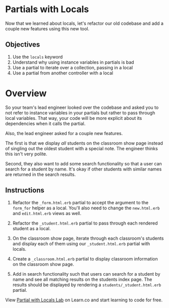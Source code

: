 # Partials with Locals

Now that we learned about locals, let's refactor our old codebase and add a
couple new features using this new tool.

## Objectives

1.  Use the `locals` keyword
2.  Understand why using instance variables in partials is bad
3.  Use a partial to iterate over a collection, passing in a local
4.  Use a partial from another controller with a local

# Overview

So your team's lead engineer looked over the codebase and asked you to not refer
to instance variables in your partials but rather to pass through local
variables. That way, your code will be more explicit about its dependencies
when it calls the partial.

Also, the lead engineer asked for a couple new features.

The first is that we display _all_ students on the classroom show page instead
of singling out the oldest student with a special note. The engineer thinks
this isn't very polite.

Second, they also want to add some search functionality so that a user can
search for a student by name. It's okay if other students with similar names are
returned in the search results.

## Instructions

1.  Refactor the `_form.html.erb` partial to accept the argument to the
    `form_for` helper as a local. You'll also need to change the `new.html.erb` and
    `edit.html.erb` views as well.

2.  Refactor the `_student.html.erb` partial to pass through each rendered
    student as a local.

3.  On the classroom show page, iterate through each classroom's students and
    display each of them using our `_student.html.erb` partial with locals.

4.  Create a `_classroom.html.erb` partial to display classroom information on
    the classroom show page.

5.  Add in search functionality such that users can search for a student by name
    and see all matching results on the students index page. The results should be
    displayed by rendering a `students/_student.html.erb` partial.

<p data-visibility='hidden'>View <a href='https://learn.co/lessons/partial-locals-lab'>Partial with Locals Lab</a> on Learn.co and start learning to code for free.</p>
